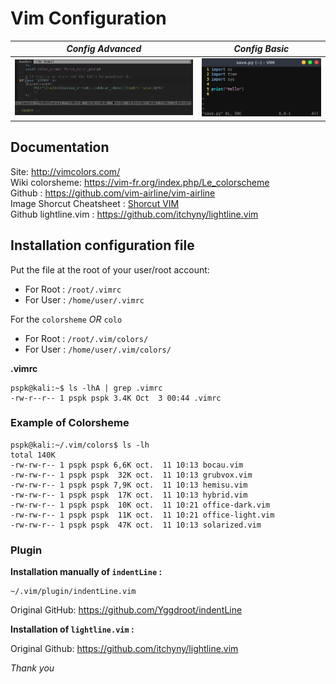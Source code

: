 # Vim Configuration

|*Config Advanced*|*Config Basic*|
|:---------------:|:------------:|
|![Vim-config-advanced](https://github.com/PhineasPhreak/dotfiles/blob/master/screenshots/vim-config-advanced.png)|![Vim-config-basic](https://github.com/PhineasPhreak/dotfiles/blob/master/screenshots/vim-config-basic.png)|

## Documentation

Site: http://vimcolors.com/ </br>
Wiki colorsheme: https://vim-fr.org/index.php/Le_colorscheme </br>
Github : https://github.com/vim-airline/vim-airline </br>
Image Shorcut Cheatsheet : [Shorcut VIM](https://github.com/PhineasPhreak/dotfiles/blob/master/screenshots/vim-shortcut-cheatsheet.png)</br>
Github lightline.vim : https://github.com/itchyny/lightline.vim

## Installation configuration file

Put the file at the root of your user/root account:

* For Root : `/root/.vimrc`
* For User : `/home/user/.vimrc`

For the `colorsheme` *OR* `colo`

* For Root : `/root/.vim/colors/`
* For User : `/home/user/.vim/colors/`

**.vimrc**

```shell
pspk@kali:~$ ls -lhA | grep .vimrc
-rw-r--r-- 1 pspk pspk 3.4K Oct  3 00:44 .vimrc
```

### Example of Colorsheme

```shell
pspk@kali:~/.vim/colors$ ls -lh
total 140K
-rw-rw-r-- 1 pspk pspk 6,6K oct.  11 10:13 bocau.vim
-rw-rw-r-- 1 pspk pspk  32K oct.  11 10:13 grubvox.vim
-rw-rw-r-- 1 pspk pspk 7,9K oct.  11 10:13 hemisu.vim
-rw-rw-r-- 1 pspk pspk  17K oct.  11 10:13 hybrid.vim
-rw-rw-r-- 1 pspk pspk  10K oct.  11 10:21 office-dark.vim
-rw-rw-r-- 1 pspk pspk  11K oct.  11 10:21 office-light.vim
-rw-rw-r-- 1 pspk pspk  47K oct.  11 10:13 solarized.vim
```

### Plugin

**Installation manually of `indentLine` :**

```shell
~/.vim/plugin/indentLine.vim
```

Original GitHub: https://github.com/Yggdroot/indentLine

**Installation of `lightline.vim` :**

Original Github: https://github.com/itchyny/lightline.vim

*Thank you*
